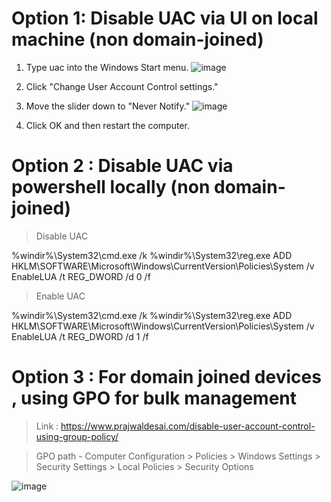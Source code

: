 # Option 1: Disable UAC via UI on local machine (non domain-joined)

1. Type uac into the Windows Start menu.
![image](https://user-images.githubusercontent.com/96930989/210131956-205f4746-1b54-46e6-9e16-7ced5e5f585d.png)

2. Click "Change User Account Control settings."

3. Move the slider down to "Never Notify."
![image](https://user-images.githubusercontent.com/96930989/210131957-4ec67355-a9ca-47b0-9e0d-5bfc61d79558.png)

4. Click OK and then restart the computer.


# Option 2 : Disable UAC via powershell locally (non domain-joined)

>Disable UAC

%windir%\System32\cmd.exe /k %windir%\System32\reg.exe ADD HKLM\SOFTWARE\Microsoft\Windows\CurrentVersion\Policies\System /v EnableLUA /t REG_DWORD /d 0 /f


>Enable UAC

%windir%\System32\cmd.exe /k %windir%\System32\reg.exe ADD HKLM\SOFTWARE\Microsoft\Windows\CurrentVersion\Policies\System /v EnableLUA /t REG_DWORD /d 1 /f

# Option 3 : For domain joined devices , using GPO for bulk management

>Link : https://www.prajwaldesai.com/disable-user-account-control-using-group-policy/

>GPO path - Computer Configuration > Policies > Windows Settings > Security Settings > Local Policies > Security Options

![image](https://user-images.githubusercontent.com/96930989/210132027-7bfbf233-7ce4-4d0a-a551-c0edbcd8b7cf.png)
